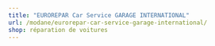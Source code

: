 ```yaml
---
title: "EUROREPAR Car Service GARAGE INTERNATIONAL"
url: /modane/eurorepar-car-service-garage-international/
shop: réparation de voitures
---
```

